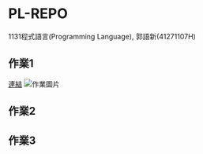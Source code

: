 # PL-REPO
1131程式語言(Programming Language), 郭語新(41271107H)
## 作業1
[連結](https://drive.google.com/file/d/1kvy4c1B9xA6c4uSqkZxJGn-GpOysE3TM/view?usp=sharing)
![作業圖片](https://media.discordapp.net/attachments/772800814599110658/1298833275166396467/HW-41271107H.jpg?ex=671b003f&is=6719aebf&hm=e2560ebc089c9fa7358abae41e36aa020d3e80045cec2fcda61169092eeecb55&=&format=webp&width=1237&height=676)
## 作業2
## 作業3
